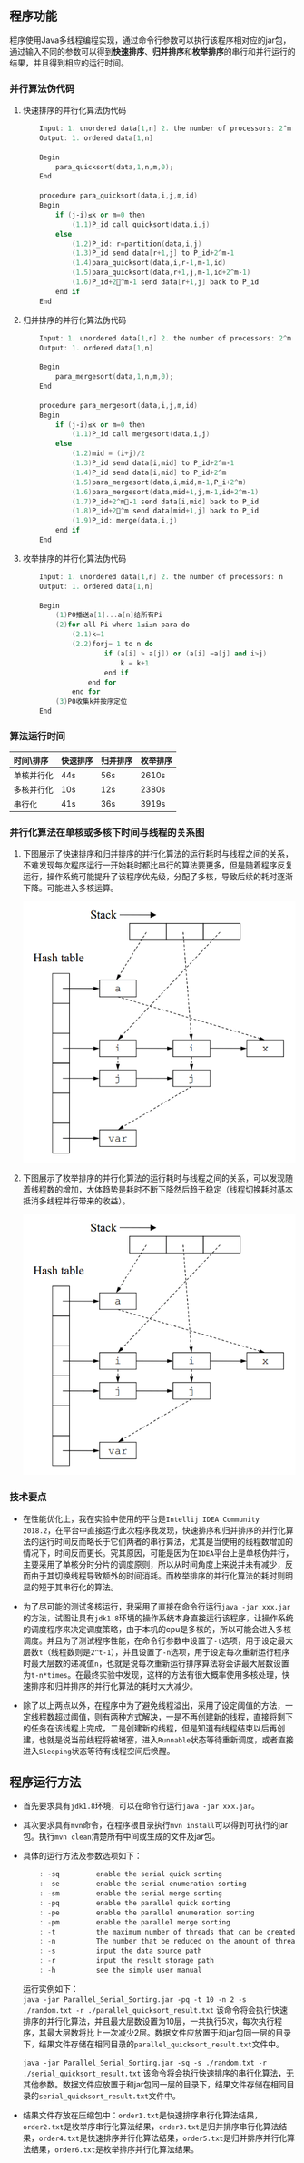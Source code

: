 ## 程序功能

程序使用Java多线程编程实现，通过命令行参数可以执行该程序相对应的jar包，通过输入不同的参数可以得到**快速排序**、**归并排序**和**枚举排序**的串行和并行运行的结果，并且得到相应的运行时间。

### 并行算法伪代码

1. 快速排序的并行化算法伪代码

    ```cpp
        Input: 1. unordered data[1,n] 2. the number of processors: 2^m
        Output: 1. ordered data[1,n]

        Begin
            para_quicksort(data,1,n,m,0);
        End

        procedure para_quicksort(data,i,j,m,id)
        Begin
            if (j‐i)≤k or m=0 then
                (1.1)P_id call quicksort(data,i,j)
            else
                (1.2)P_id: r=partition(data,i,j)
                (1.3)P_id send data[r+1,j] to P_id+2^m‐1
                (1.4)para_quicksort(data,i,r‐1,m‐1,id)
                (1.5)para_quicksort(data,r+1,j,m‐1,id+2^m‐1)
                (1.6)P_id+2􏰀^m‐1 send data[r+1,j] back to P_id
            end if
        End
    ```

2. 归并排序的并行化算法伪代码

    ```cpp
        Input: 1. unordered data[1,n] 2. the number of processors: 2^m
        Output: 1. ordered data[1,n]

        Begin
            para_mergesort(data,1,n,m,0);
        End

        procedure para_mergesort(data,i,j,m,id)
        Begin
            if (j‐i)≤k or m=0 then
                (1.1)P_id call mergesort(data,i,j)
            else
                (1.2)mid = (i+j)/2
                (1.3)P_id send data[i,mid] to P_id+2^m‐1
                (1.4)P_id send data[i,mid] to P_id+2^m
                (1.5)para_mergesort(data,i,mid,m‐1,P_i+2^m)
                (1.6)para_mergesort(data,mid+1,j,m‐1,id+2^m‐1)
                (1.7)P_id+2^m􏰀‐1 send data[i,mid] back to P_id
                (1.8)P_id+2􏰀^m send data[mid+1,j] back to P_id
                (1.9)P_id: merge(data,i,j)
            end if
        End
    ```

3. 枚举排序的并行化算法伪代码

    ```cpp
        Input: 1. unordered data[1,n] 2. the number of processors: n
        Output: 1. ordered data[1,n]

        Begin
            (1)P0播送a[1]...a[n]给所有Pi 
            (2)for all Pi where 1≤i≤n para‐do 
                (2.1)k=1
                (2.2)forj= 1 to n do
                        if (a[i] > a[j]) or (a[i] =a[j] and i>j)
                            k = k+1
                        end if
                    end for
                end for
            (3)P0收集k并按序定位
        End
    ```

### 算法运行时间

| 时间\排序 | 快速排序 | 归并排序  | 枚举排序 |
| :---- | :------------ | :-------------- | :-----|
| 单核并行化 | 44s      | 56s | 2610s |
| 多核并行化 | 10s      | 12s | 2380s |
| 串行化 | 41s      | 36s        |   3919s |

### 并行化算法在单核或多核下时间与线程的关系图

1. 下图展示了快速排序和归并排序的并行化算法的运行耗时与线程之间的关系，不难发现每次程序运行一开始耗时都比串行的算法要更多，但是随着程序反复运行，操作系统可能提升了该程序优先级，分配了多核，导致后续的耗时逐渐下降。可能进入多核运算。

    ![img](https://github.com/SinestroEdmonce/MyCompiler/raw/master/Lab2/Img/Crossing%20List.png)

2. 下图展示了枚举排序的并行化算法的运行耗时与线程之间的关系，可以发现随着线程数的增加，大体趋势是耗时不断下降然后趋于稳定（线程切换耗时基本抵消多线程并行带来的收益）。

    ![img](https://github.com/SinestroEdmonce/MyCompiler/raw/master/Lab2/Img/Crossing%20List.png)

### 技术要点

- 在性能优化上，我在实验中使用的平台是``Intellij IDEA Community 2018.2``，在平台中直接运行此次程序我发现，快速排序和归并排序的并行化算法的运行时间反而略长于它们两者的串行算法，尤其是当使用的线程数增加的情况下，时间反而更长。究其原因，可能是因为在``IDEA``平台上是单核伪并行，主要采用了单核分时分片的调度原则，所以从时间角度上来说并未有减少，反而由于其切换线程导致额外的时间消耗。而枚举排序的并行化算法的耗时则明显的短于其串行化的算法。

- 为了尽可能的测试多核运行，我采用了直接在命令行运行``java -jar xxx.jar``的方法，试图让具有``jdk1.8``环境的操作系统本身直接运行该程序，让操作系统的调度程序来决定调度策略，由于本机的cpu是多核的，所以可能会进入多核调度。并且为了测试程序性能，在命令行参数中设置了``-t``选项，用于设定最大层数``t``（线程数则是``2^t-1``），并且设置了``-n``选项，用于设定每次重新运行程序时最大层数的递减值``n``，也就是说每次重新运行排序算法将会讲最大层数设置为``t-n*times``。在最终实验中发现，这样的方法有很大概率使用多核处理，快速排序和归并排序的并行化算法的耗时大大减少。

- 除了以上两点以外，在程序中为了避免线程溢出，采用了设定阈值的方法，一定线程数超过阈值，则有两种方式解决，一是不再创建新的线程，直接将剩下的任务在该线程上完成，二是创建新的线程，但是知道有线程结束以后再创建，也就是说当前线程将被堵塞，进入``Runnable``状态等待重新调度，或者直接进入``Sleeping``状态等待有线程空间后唤醒。

## 程序运行方法

- 首先要求具有``jdk1.8``环境，可以在命令行运行``java -jar xxx.jar``。

- 其次要求具有``mvn``命令，在程序根目录执行``mvn install``可以得到可执行的jar包。执行``mvn clean``清楚所有中间或生成的文件及jar包。

- 具体的运行方法及参数选项如下：

    ```cpp
        : -sq         enable the serial quick sorting
        : -se         enable the serial enumeration sorting
        : -sm         enable the serial merge sorting
        : -pq         enable the parallel quick sorting
        : -pe         enable the parallel enumeration sorting
        : -pm         enable the parallel merge sorting
        : -t          the maximum number of threads that can be created
        : -n          The number that be reduced on the amount of threads every time
        : -s          input the data source path
        : -r          input the result storage path
        : -h          see the simple user manual
    ```
    
    运行实例如下：  
    ``java -jar Parallel_Serial_Sorting.jar -pq -t 10 -n 2 -s ./random.txt -r ./parallel_quicksort_result.txt`` 该命令将会执行快速排序的并行化算法，并且最大层数设置为10层，一共执行5次，每次执行程序，其最大层数将比上一次减少2层。数据文件应放置于和jar包同一层的目录下，结果文件存储在相同目录的``parallel_quicksort_result.txt``文件中。  

    ``java -jar Parallel_Serial_Sorting.jar -sq -s ./random.txt -r ./serial_quicksort_result.txt`` 该命令将会执行快速排序的串行化算法，无其他参数。数据文件应放置于和jar包同一层的目录下，结果文件存储在相同目录的``serial_quicksort_result.txt``文件中。

- 结果文件存放在压缩包中：``order1.txt``是快速排序串行化算法结果，``order2.txt``是枚举序串行化算法结果，``order3.txt``是归并排序串行化算法结果，``order4.txt``是快速排序并行化算法结果，``order5.txt``是归并排序并行化算法结果，``order6.txt``是枚举排序并行化算法结果。